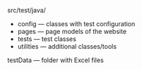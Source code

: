 src/test/java/
- config — classes with test configuration
- pages — page models of the website
- tests — test classes
- utilities — additional classes/tools  
  
testData — folder with Excel files
